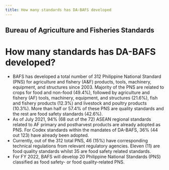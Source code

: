 ```yaml
---
title: How many standards has DA-BAFS developed
---
```


## Bureau of Agriculture and Fisheries Standards

# How many standards has DA-BAFS developed?


 - BAFS has developed a total number of 312 Philippine National Standard (PNS) for agriculture and fishery (A&F) products,  tools, machinery,  equipment, and structures since 2003. Majority of the PNS are related to crops for food and non-food (49.4%), followed by agriculture and fishery (AF) tools, machinery, equipment, and structures (21.6%), fish and fishery products (12.3%) and livestock and poultry products (10.3%). More than half or 57.4% of these PNS are quality standards and the rest are food safety standards (42.6%). 
 - As of July 2021, 94% (68 out of the 72) ASEAN regional standards related to AF primary and postharvest products are already adopted as PNS. For Codex standards within the mandates of DA-BAFS, 36% (44 out 123) have already been adopted.
 - Currently, out of the 312 total PNS, 46 (15%) have corresponding technical regulations from relevant regulatory agencies. Eleven (11) are food quality standards whilst 35 are food safety related standards.
 - For FY 2022, BAFS will develop 20 Philippine National Standards (PNS) classified as food safety- or food quality-related PNS.
